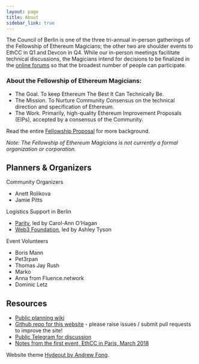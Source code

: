 ```yaml
---
layout: page
title: About
sidebar_link: true
---
```


The Council of Berlin is one of the three tri-annual in-person gatherings of the Fellowship of Ethereum Magicians; the other two are shoulder events to EthCC in Q1 and Devcon in Q4. While our in-person meetings facilitate technical discussions, the Magicians intend for decisions to be finalized in the [online forums](https://ethereum-magicians.org) so that the broadest number of people can participate.

### About the Fellowship of Ethereum Magicians:

* The Goal. To keep Ethereum The Best It Can Technically Be.
* The Mission. To Nurture Community Consensus on the technical direction and specification of Ethereum.
* The Work. Primarily, high-quality Ethereum Improvement Proposals (EIPs), accepted by a consensus of the Community.

Read the entire [Fellowship Proposal](https://goo.gl/DrJRJV) for more background.

_Note: The Fellowship of Ethereum Magicians is not currently a formal organization or corporation._

## Planners & Organizers

Community Organizers
* Anett Rolikova
* Jamie Pitts

Logistics Support in Berlin
* [Parity](https://www.parity.io), led by Carol-Ann O'Hagan
* [Web3 Foundation](http://web3.foundation), led by Ashley Tyson

Event Volunteers
* Boris Mann
* Pet3rpan
* Thomas Jay Rush
* Marko
* Anna from Fluence.network
* Dominic Letz

## Resources

* [Public planning wiki](https://ethereum-magicians.org/t/magicians-berlin-council-2019-call-for-topics-and-eips-to-discuss/3425/4)
* [Github repo for this website](https://github.com/ethereum-magicians/berlin-council-2019) - please raise issues / submit pull requests to improve the site!
* [Public Telegram for discussion](https://t.me/ETHMagicians)
* [Notes from the first event, EthCC in Paris, March 2018](https://docs.google.com/document/d/1rgQnZKpNc71XUotSTVmHt9La8y3_yKi8te1bH396AWA/edit)

Website theme [Hydeout by Andrew Fong](https://github.com/fongandrew/hydeout/).
